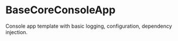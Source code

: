 # BaseCoreConsoleApp
Console app template with basic logging, configuration, dependency injection. 
